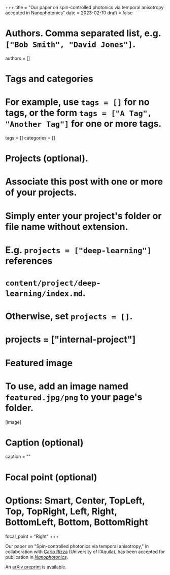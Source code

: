 +++
title = "Our paper on spin-controlled photonics via temporal anisotropy accepted in Nanophotonics"
date = 2023-02-10
draft = false

# Authors. Comma separated list, e.g. `["Bob Smith", "David Jones"]`.
authors = []

# Tags and categories
# For example, use `tags = []` for no tags, or the form `tags = ["A Tag", "Another Tag"]` for one or more tags.
tags = []
categories = []

# Projects (optional).
#   Associate this post with one or more of your projects.
#   Simply enter your project's folder or file name without extension.
#   E.g. `projects = ["deep-learning"]` references
#   `content/project/deep-learning/index.md`.
#   Otherwise, set `projects = []`.
# projects = ["internal-project"]

# Featured image
# To use, add an image named `featured.jpg/png` to your page's folder.
[image]
  # Caption (optional)
  caption = ""

  # Focal point (optional)
  # Options: Smart, Center, TopLeft, Top, TopRight, Left, Right, BottomLeft, Bottom, BottomRight
  focal_point = "Right"
+++

Our paper on "Spin-controlled photonics via temporal anisotropy,"
in collaboration with [Carlo Rizza](https://sites.google.com/site/rizzacarlo81/) (University of l'Aquila),
has been accepted for publication in [*Nanophotonics*](https://www.degruyter.com/view/journals/nanoph/nanoph-overview.xml).

An [arXiv preprint](https://arxiv.org/abs/2302.05153) is available.


